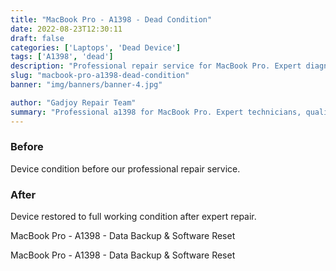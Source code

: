 ```yaml
---
title: "MacBook Pro - A1398 - Dead Condition"
date: 2022-08-23T12:30:11
draft: false
categories: ['Laptops', 'Dead Device']
tags: ['A1398', 'dead']
description: "Professional repair service for MacBook Pro. Expert diagnosis and quality repairs in Bangalore."
slug: "macbook-pro-a1398-dead-condition"
banner: "img/banners/banner-4.jpg"

author: "Gadjoy Repair Team"
summary: "Professional a1398 for MacBook Pro. Expert technicians, quality parts, warranty included."
---
```


### Before

Device condition before our professional repair service.

### After

Device restored to full working condition after expert repair.

MacBook Pro - A1398 - Data Backup & Software Reset

MacBook Pro - A1398 - Data Backup & Software Reset